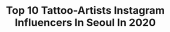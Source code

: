 ---
title: Top 10 Tattoo-Artists Instagram Influencers In Seoul In 2020
description: >-
  Find top tattoo-artists Instagram influencers in Seoul in 2020. Most popular hashtags: #tattooartist #tattoo #colortattoo #drawingtattoo.
platform: Instagram
profiles:
  - username: "graycodetattoo"
    fullname: >-
      Tattoo Artist GRAYCODE
    location: "South Korea"
    followers: 26528
    engagement: 1084
    commentsToLikes: 0.014338
    id: ckaovj61o4s5q0i788zhkb7dt
    verified: false
    hashtags: "#wavetattoo, #moontattoo, #letteringtattoos, #tinytattoo"
  - username: "q_tattoos"
    fullname: >-
      Dongkyu Lee
    location: "South Korea"
    followers: 235293
    engagement: 104
    commentsToLikes: 0.015130
    id: ck6udf9mvkr5q0j711k6r62zm
    verified: true
    hashtags: "#ifeltsomething, #kwadron, #savetattookorea, #pasteldrawing"
  - username: "tattooer_nadi"
    fullname: >-
      NADi
    location: "South Korea"
    followers: 154354
    engagement: 183
    commentsToLikes: 0.008739
    id: ck9wdk9d2g17j0j78tmxnw39x
    verified: false
    hashtags: "#drawingtattoo, #inked, #chesttattoo, #tattooed"
  - username: "robineggstudio"
    fullname: >-
      로빈에그 𝐓𝐚𝐭𝐭𝐨𝐨 𝐒𝐭𝐮𝐝𝐢𝐨
    location: "South Korea"
    followers: 24132
    engagement: 154
    commentsToLikes: 0.015664
    id: ck15ttxe7jvqx0i19rmzc5vzk
    verified: false
    hashtags: "#tattoodesign, #polc, #powerpuffgirls, #garou"
  - username: "artist.haneul"
    fullname: >-
      Haneul
    location: "South Korea"
    followers: 69418
    engagement: 233
    commentsToLikes: 0.004051
    id: ck0w0ei8cdsk40i1943nd6wbh
    verified: false
    hashtags: "#peachtattoo, #seoul, #pinkrosetattoo, #healedtattoo"
  - username: "lighthouse_professional_tattoo"
    fullname: >-
      ⚓️Lighthouse Tattoo Studio
    location: "South Korea"
    followers: 31756
    engagement: 297
    commentsToLikes: 0.004626
    id: ck5qebx8vzpxx0i1141dpfof7
    verified: false
    hashtags: ""
  - username: "seanl83"
    fullname: >-
      💥 션엘 / $E🔺N  L ☄
    location: "South Korea"
    followers: 6073
    engagement: 907
    commentsToLikes: 0.024251
    id: ck5cjpsrfv8er0i11h6i46cln
    verified: false
    hashtags: "#goodbye2019, #raggae, #showsomelove, #time"
  - username: "korea_b0ys_"
    fullname: >-
      🥀||[ASIA BOY]||🥀62k
    location: "South Korea"
    followers: 61019
    engagement: 701
    commentsToLikes: 0.011638
    id: ck8tbrhwvwu5z0j78xcnuuee6
    verified: false
    hashtags: "#koreanmusic, #happyday, #eyebrows, #poolplayer"
  - username: "tattooer_nadi"
    fullname: >-
      NADi
    location: "South Korea"
    followers: 154354
    engagement: 183
    commentsToLikes: 0.008739
    id: ck9wdk9d2g17j0j78tmxnw39x
    verified: false
    hashtags: "#drawingtattoo, #inked, #chesttattoo, #tattooed"
  - username: "jumbo_tattoo"
    fullname: >-
      ✑𝗝𝗨𝗠𝗕𝗢
    location: "South Korea"
    followers: 11263
    engagement: 498
    commentsToLikes: 0.017781
    id: ck5qec4aozqrq0i11zwc388vc
    verified: false
    hashtags: "#dailylook, #swordtattoo, #godtattoo, #palmtreetattoo"
---